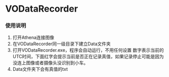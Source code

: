 # VODataRecorder

### 使用说明

1. 打开Athena连接图像
2. 在VODataRecorder同一级目录下建立Data文件夹
3. 打开VODataRecorder.exe，程序会自动运行，不用任何设置
数字表示当前的UTC时间，下面红字会提示当前是否正在记录真值，如果记录停止可能是因为没连上图像或者摄像头没识别到小车。
4. Data文件夹下会有真值的txt
